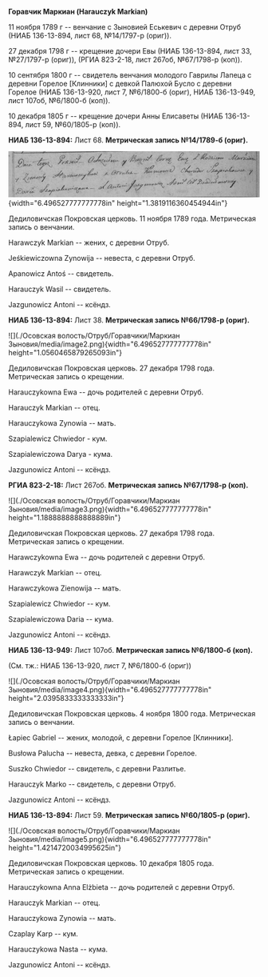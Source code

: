 **Горавчик Маркиан (Harauczyk Markian)**

11 ноября 1789 г -- венчание с Зыновией Еськевич с деревни Отруб (НИАБ
136-13-894, лист 68, №14/1797-р (ориг)).

27 декабря 1798 г -- крещение дочери Евы (НИАБ 136-13-894, лист 33,
№27/1797-р (ориг)), (РГИА 823-2-18, лист 267об, №67/1798-р (коп)).

10 сентября 1800 г -- свидетель венчания молодого Гаврилы Лапеца с
деревни Горелое \[Клинники\] с девкой Палюхой Бусло с деревни Горелое
(НИАБ 136-13-920, лист 7, №6/1800-б (ориг), НИАБ 136-13-949, лист 107об,
№6/1800-б (коп)).

10 декабря 1805 г -- крещение дочери Анны Елисаветы (НИАБ 136-13-894,
лист 59, №60/1805-р (коп)).

**НИАБ 136-13-894:** Лист 68. **Метрическая запись №14/1789-б (ориг).**

![](./media/bc339d4ff1d0b6cb31e67a028394bc4063146318.png){width="6.496527777777778in"
height="1.3819116360454944in"}

Дедиловичская Покровская церковь. 11 ноября 1789 года. Метрическая
запись о венчании.

Harawczyk Markian -- жених, с деревни Отруб.

Jeśkiewiczowna Zynowija -- невеста, с деревни Отруб.

Apanowicz Antoś -- свидетель.

Harauczyk Wasil -- свидетель.

Jazgunowicz Antoni -- ксёндз.

**НИАБ 136-13-894:** Лист 38. **Метрическая запись №66/1798-р (ориг).**

![](./Осовская волость/Отруб/Горавчики/Маркиан Зыновия/media/image2.png){width="6.496527777777778in"
height="1.0560465879265093in"}

Дедиловичская Покровская церковь. 27 декабря 1798 года. Метрическая
запись о крещении.

Harauczykowna Ewa -- дочь родителей с деревни Отруб.

Harauczyk Markian -- отец.

Harauczykowa Zynowia -- мать.

Szapialewicz Chwiedor - кум.

Szapialewiczowa Darya - кума.

Jazgunowicz Antoni -- ксёндз.

**РГИА 823-2-18:** Лист 267об. **Метрическая запись №67/1798-р (коп).**

![](./Осовская волость/Отруб/Горавчики/Маркиан Зыновия/media/image3.png){width="6.496527777777778in"
height="1.1888888888888889in"}

Дедиловичская Покровская церковь. 27 декабря 1798 года. Метрическая
запись о крещении.

Harawczykowna Ewa -- дочь родителей с деревни Отруб.

Harawczyk Markian -- отец.

Harawczykowa Zienowija -- мать.

Szapialewicz Chwiedor -- кум.

Szapialewiczowa Daria -- кума.

Jazgunowicz Antoni -- ксёндз.

**НИАБ 136-13-949:** Лист 107об. **Метрическая запись №6/1800-б (коп).**

(См. тж.: НИАБ 136-13-920, лист 7, №6/1800-б (ориг))

![](./Осовская волость/Отруб/Горавчики/Маркиан Зыновия/media/image4.png){width="6.496527777777778in"
height="2.0395833333333333in"}

Дедиловичская Покровская церковь. 4 ноября 1800 года. Метрическая запись
о венчании.

Łapiec Gabriel -- жених, молодой, с деревни Горелое \[Клинники\].

Busłowa Palucha -- невеста, девка, с деревни Горелое.

Suszko Chwiedor -- свидетель, с деревни Разлитье.

Harauczyk Marko -- свидетель, с деревни Отруб.

Jazgunowicz Antoni -- ксёндз.

**НИАБ 136-13-894:** Лист 59. **Метрическая запись №60/1805-р (ориг).**

![](./Осовская волость/Отруб/Горавчики/Маркиан Зыновия/media/image5.png){width="6.496527777777778in"
height="1.4214720034995625in"}

Дедиловичская Покровская церковь. 10 декабря 1805 года. Метрическая
запись о крещении.

Harauczykowna Anna Elżbieta -- дочь родителей с деревни Отруб.

Harauczyk Markian -- отец.

Harauczykowa Zynowia -- мать.

Czaplay Karp -- кум.

Harauczykowa Nasta -- кума.

Jazgunowicz Antoni -- ксёндз.
